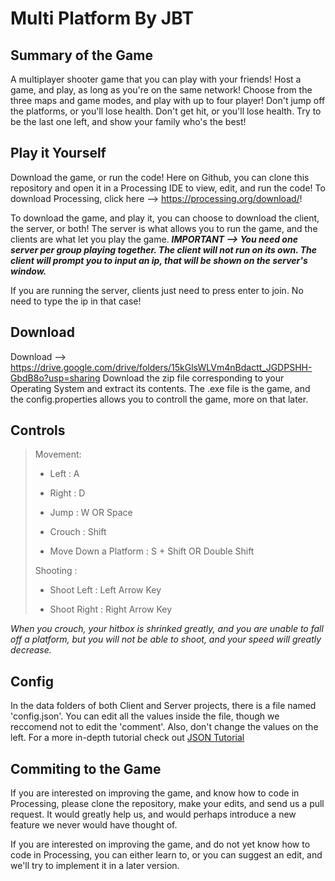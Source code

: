 Multi Platform
By JBT
==========

Summary of the Game
----------
A multiplayer shooter game that you can play with your friends! Host a game, and play, as long as you're on the same network! Choose from the three maps and game modes, and play with up to four player! Don't jump off the platforms, or you'll lose health. Don't get hit, or you'll lose health. Try to be the last one left, and show your family who's the best!

Play it Yourself
----------
Download the game, or run the code! Here on Github, you can clone this repository and open it in a Processing IDE to view, edit, and run the code! To download Processing, click here --> https://processing.org/download/!

To download the game, and play it, you can choose to download the client, the server, or both! The server is what allows you to run the game, and the clients are what let you play the game. ***IMPORTANT --> You need one server per group playing together. The client will not run on its own. The client will prompt you to input an ip, that will be shown on the server's window.***

If you are running the server, clients just need to press enter to join. No need to type the ip in that case!

Download
----------
Download --> https://drive.google.com/drive/folders/15kGlsWLVm4nBdactt_JGDPSHH-GbdB8o?usp=sharing
Download the zip file corresponding to your Operating System and extract its contents. The .exe file is the game, and the config.properties allows you to controll the game, more on that later.

Controls
----------
>
> Movement:
>
> 	- Left : A
>
>   - Right : D
>
> 	- Jump : W OR Space
>
> 	- Crouch : Shift
>
> 	- Move Down a Platform : S + Shift OR Double Shift
>
> Shooting : 
>
>   - Shoot Left : Left Arrow Key
>
>   - Shoot Right : Right Arrow Key
>
*When you crouch, your hitbox is shrinked greatly, and you are unable to fall off a platform, but you will not be able to shoot, and your speed will greatly decrease.*

Config
----------
In the data folders of both Client and Server projects, there is a file named 'config.json'. You can edit all the values inside the file, though we reccomend not to edit the 'comment'. Also, don't change the values on the left. For a more in-depth tutorial check out [JSON Tutorial](https://www.w3schools.com/js/js_json_syntax.asp)

Commiting to the Game
----------
If you are interested on improving the game, and know how to code in Processing, please clone the repository, make your edits, and send us a pull request. It would greatly help us, and would perhaps introduce a new feature we never would have thought of.

If you are interested on improving the game, and do not yet know how to code in Processing, you can either learn to, or you can suggest an edit, and we'll try to implement it in a later version.
